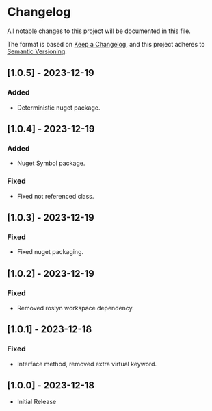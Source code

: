 # Changelog
All notable changes to this project will be documented in this file.

The format is based on [Keep a Changelog](https://keepachangelog.com/en/1.0.0/),
and this project adheres to [Semantic Versioning](https://semver.org/spec/v2.0.0.html).

## [1.0.5] - 2023-12-19
### Added
- Deterministic nuget package.

## [1.0.4] - 2023-12-19
### Added
- Nuget Symbol package.
### Fixed
- Fixed not referenced class.

## [1.0.3] - 2023-12-19
### Fixed
- Fixed nuget packaging.

## [1.0.2] - 2023-12-19
### Fixed
- Removed roslyn workspace dependency.

## [1.0.1] - 2023-12-18
### Fixed
- Interface method, removed extra virtual keyword.


## [1.0.0] - 2023-12-18
- Initial Release